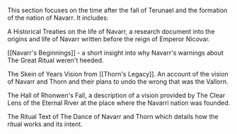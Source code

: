 This section focuses on the time after the fall of Terunael and the formation of the nation of Navarr. It includes:

A Historical Treaties on the life of Navarr, a research document into the origins and life of Navarr written before the reign of Emperor Nicovar.

[[Navarr's Beginnings]] - a short insight into why Navarr's warnings about The Great Ritual weren't heeded.

The Skein of Years Vision from [[Thorn's Legacy]]. An account of the vision of Navarr and Thorn and their plans to undo the wrong that was the Vallorn.

The Hall of Rhonwen's Fall, a description of a vision provided by The Clear Lens of the Eternal River at the place where the Navarri nation was founded.

The Ritual Text of The Dance of Navarr and Thorn which details how the ritual works and its intent.